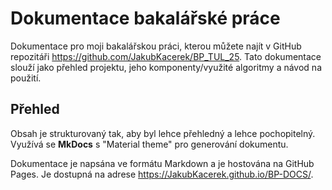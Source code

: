 # Dokumentace bakalářské práce

Dokumentace pro moji bakalářskou práci, kterou můžete najít v GitHub repozitáři https://github.com/JakubKacerek/BP_TUL_25.
Tato dokumentace slouží jako přehled projektu, jeho komponenty/využité algoritmy a návod na použití.

## Přehled

Obsah je strukturovaný tak, aby byl lehce přehledný a lehce pochopitelný. Využívá se __MkDocs__ s "Material theme" pro generování dokumentu.

Dokumentace je napsána ve formátu Markdown a je hostována na GitHub Pages. Je dostupná na adrese https://JakubKacerek.github.io/BP-DOCS/.